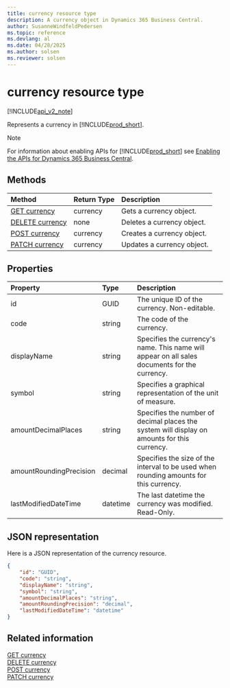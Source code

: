 ```yaml
---
title: currency resource type  
description: A currency object in Dynamics 365 Business Central.
author: SusanneWindfeldPedersen
ms.topic: reference
ms.devlang: al
ms.date: 04/28/2025
ms.author: solsen
ms.reviewer: solsen
---
```


# currency resource type

[!INCLUDE[api_v2_note](../../../includes/api_v2_note.md)]

Represents a currency in [!INCLUDE[prod_short](../../../includes/prod_short.md)].

> [!NOTE]
> For information about enabling APIs for [!INCLUDE[prod_short](../../../includes/prod_short.md)] see [Enabling the APIs for Dynamics 365 Business Central](../enabling-apis-for-dynamics-nav.md).

## Methods

| Method | Return Type|Description |
|:--------------------|:-----------|:-------------------------|
|[GET currency](../api/dynamics_currency_get.md)|currency|Gets a currency object.|
|[DELETE currency](../api/dynamics_currency_delete.md)|none|Deletes a currency object.|
|[POST currency](../api/dynamics_currency_create.md)|currency|Creates a currency object.|
|[PATCH currency](../api/dynamics_currency_update.md)|currency|Updates a currency object.|

## Properties

| Property           | Type   |Description     |
|:-------------------|:-------|:---------------|
|id|GUID|The unique ID of the currency. Non-editable.|
|code|string|The code of the currency.|
|displayName|string|Specifies the currency's name. This name will appear on all sales documents for the currency.|
|symbol|string|Specifies a graphical representation of the unit of measure.|
|amountDecimalPlaces|string|Specifies the number of decimal places the system will display on amounts for this currency.|
|amountRoundingPrecision|decimal|Specifies the size of the interval to be used when rounding amounts for this currency.|
|lastModifiedDateTime|datetime|The last datetime the currency was modified. Read-Only.|

## JSON representation

Here is a JSON representation of the currency resource.


```json
{
    "id": "GUID",
    "code": "string",
    "displayName": "string",
    "symbol": "string",
    "amountDecimalPlaces": "string",
    "amountRoundingPrecision": "decimal",
    "lastModifiedDateTime": "datetime"
}
```

## Related information

[GET currency](../api/dynamics_currency_Get.md)  
[DELETE currency](../api/dynamics_currency_Delete.md)  
[POST currency](../api/dynamics_currency_Create.md)  
[PATCH currency](../api/dynamics_currency_Update.md)
